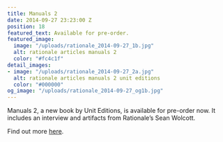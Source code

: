 ```yaml
---
title: Manuals 2
date: 2014-09-27 23:23:00 Z
position: 18
featured_text: Available for pre-order.
featured_image:
  image: "/uploads/rationale_2014-09-27_1b.jpg"
  alt: rationale articles manuals 2
  color: "#fc4c1f"
detail_images:
- image: "/uploads/rationale_2014-09-27_2a.jpg"
  alt: rationale articles manuals 2 unit editions
  color: "#000000"
og_image: "/uploads/rationale_2014-09-27_og1b.jpg"
---
```


Manuals 2, a new book by Unit Editions, is available for pre-order now. It includes an interview and artifacts from Rationale’s Sean Wolcott. 

Find out more [here](https://www.uniteditions.com/).